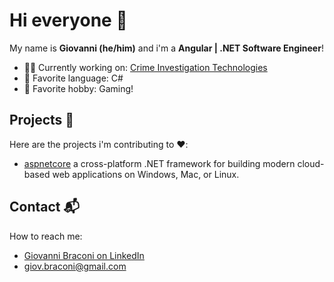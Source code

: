 # Hi everyone 👋

My name is **Giovanni (he/him)** and i'm a **Angular | .NET Software Engineer**!

- 🕵️‍♂️ Currently working on: [Crime Investigation Technologies](https://www.mbsengineering.it/language/en/home/)
- 💙 Favorite language: C#
- 👾 Favorite hobby: Gaming!

## Projects 🐧

Here are the projects i'm contributing to ❤️:
* [aspnetcore](https://github.com/dotnet/aspnetcore) a cross-platform .NET framework for building modern cloud-based web applications on Windows, Mac, or Linux. 

## Contact 📬

How to reach me: 
* [Giovanni Braconi on LinkedIn](https://www.linkedin.com/in/giovanni-braconi/)
* [giov.braconi@gmail.com](mailto:giov.braconi@gmail.com)
